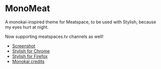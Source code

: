 MonoMeat
========

A monokai-inspired theme for Meatspace, to be used with Stylish, because my eyes hurt at night.

Now supporting meatspaces.tv channels as well!


- [Screenshot](http://i.imgur.com/UWodkPz.png)
- [Stylish for Chrome](https://chrome.google.com/webstore/detail/stylish/fjnbnpbmkenffdnngjfgmeleoegfcffe)
- [Stylish for Firefox](https://addons.mozilla.org/firefox/addon/stylish/)
- [Monokai credits](http://www.monokai.nl/blog/2006/07/15/textmate-color-theme/)